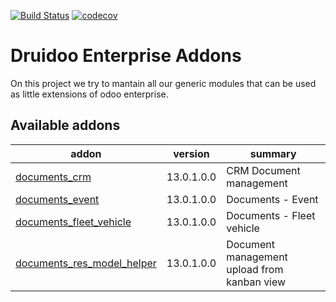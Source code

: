 [![Build Status](https://travis-ci.com/druidoo/enterprise-addons.svg?branch=13.0)](https://travis-ci.com/druidoo/enterprise-addons)
[![codecov](https://codecov.io/gh/druidoo/enterprise-addons/branch/13.0/graph/badge.svg)](https://codecov.io/gh/druidoo/enterprise-addons)

Druidoo Enterprise Addons
===

On this project we try to mantain all our generic modules that can be used as
little extensions of odoo enterprise.

<!-- prettier-ignore-start -->
[//]: # (addons)

Available addons
----------------
addon | version | summary
--- | --- | ---
[documents_crm](documents_crm/) | 13.0.1.0.0 | CRM Document management
[documents_event](documents_event/) | 13.0.1.0.0 | Documents - Event
[documents_fleet_vehicle](documents_fleet_vehicle/) | 13.0.1.0.0 | Documents - Fleet vehicle
[documents_res_model_helper](documents_res_model_helper/) | 13.0.1.0.0 | Document management upload from kanban view

[//]: # (end addons)
<!-- prettier-ignore-end -->
